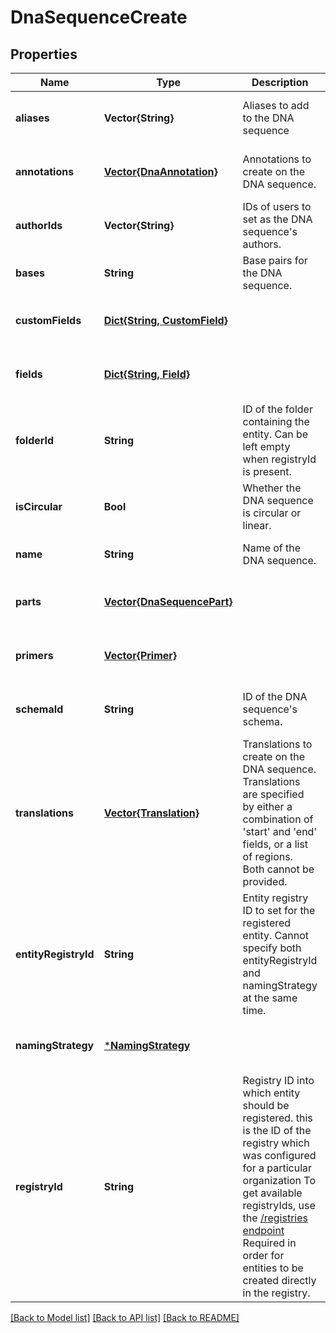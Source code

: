 # DnaSequenceCreate


## Properties
Name | Type | Description | Notes
------------ | ------------- | ------------- | -------------
**aliases** | **Vector{String}** | Aliases to add to the DNA sequence | [optional] [default to nothing]
**annotations** | [**Vector{DnaAnnotation}**](DnaAnnotation.md) | Annotations to create on the DNA sequence.  | [optional] [default to nothing]
**authorIds** | **Vector{String}** | IDs of users to set as the DNA sequence&#39;s authors. | [optional] [default to nothing]
**bases** | **String** | Base pairs for the DNA sequence.  | [default to nothing]
**customFields** | [**Dict{String, CustomField}**](CustomField.md) |  | [optional] [default to nothing]
**fields** | [**Dict{String, Field}**](Field.md) |  | [optional] [default to nothing]
**folderId** | **String** | ID of the folder containing the entity. Can be left empty when registryId is present. | [optional] [default to nothing]
**isCircular** | **Bool** | Whether the DNA sequence is circular or linear.  | [default to nothing]
**name** | **String** | Name of the DNA sequence.  | [default to nothing]
**parts** | [**Vector{DnaSequencePart}**](DnaSequencePart.md) |  | [optional] [default to nothing]
**primers** | [**Vector{Primer}**](Primer.md) |  | [optional] [default to nothing]
**schemaId** | **String** | ID of the DNA sequence&#39;s schema.  | [optional] [default to nothing]
**translations** | [**Vector{Translation}**](Translation.md) | Translations to create on the DNA sequence. Translations are specified by either a combination of &#39;start&#39; and &#39;end&#39; fields, or a list of regions. Both cannot be provided.  | [optional] [default to nothing]
**entityRegistryId** | **String** | Entity registry ID to set for the registered entity. Cannot specify both entityRegistryId and namingStrategy at the same time.  | [optional] [default to nothing]
**namingStrategy** | [***NamingStrategy**](NamingStrategy.md) |  | [optional] [default to nothing]
**registryId** | **String** | Registry ID into which entity should be registered. this is the ID of the registry which was configured for a particular organization To get available registryIds, use the [/registries endpoint](#/Registry/listRegistries)  Required in order for entities to be created directly in the registry.  | [optional] [default to nothing]


[[Back to Model list]](../README.md#models) [[Back to API list]](../README.md#api-endpoints) [[Back to README]](../README.md)


